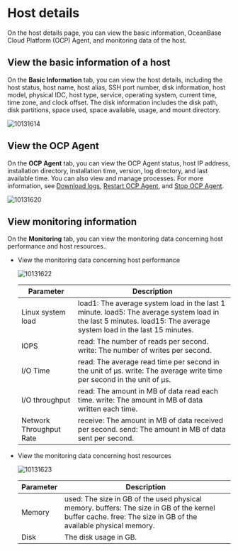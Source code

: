 Host details 
=================================

On the host details page, you can view the basic information, OceanBase Cloud Platform (OCP) Agent, and monitoring data of the host. 

View the basic information of a host 
---------------------------------------------------------

On the **Basic Information** tab, you can view the host details, including the host status, host name, host alias, SSH port number, disk information, host model, physical IDC, host type, service, operating system, current time, time zone, and clock offset. The disk information includes the disk path, disk partitions, space used, space available, usage, and mount directory.

![10131614](https://help-static-aliyun-doc.aliyuncs.com/assets/img/en-US/3814306461/p338355.png)

View the OCP Agent 
---------------------------------------

On the **OCP Agent** tab, you can view the OCP Agent status, host IP address, installation directory, installation time, version, log directory, and last available time. You can also view and manage processes. For more information, see [Download logs](../../4.manage-clusters/3.basic-operations/15.download-log.md), [Restart OCP Agent](../../6.management-host/4.restart-the-ocp-agent.md), and [Stop OCP Agent](../../6.management-host/5.stop-the-ocp-agent.md).

![10131620](https://help-static-aliyun-doc.aliyuncs.com/assets/img/en-US/3814306461/p338364.png)

View monitoring information 
------------------------------------------------

On the **Monitoring** tab, you can view the monitoring data concerning host performance and host resources.. 

* View the monitoring data concerning host performance

  ![10131622](https://help-static-aliyun-doc.aliyuncs.com/assets/img/en-US/3814306461/p338366.png)
  

  |        Parameter        |                                                                                            Description                                                                                             |
  |-------------------------|----------------------------------------------------------------------------------------------------------------------------------------------------------------------------------------------------|
  | Linux system load       | load1: The average system load in the last 1 minute. load5: The average system load in the last 5 minutes. load15: The average system load in the last 15 minutes. |
  | IOPS                    | read: The number of reads per second.  write: The number of writes per second.                                                                                                     |
  | I/O Time                | read: The average read time per second in the unit of µs.  write: The average write time per second in the unit of µs.                                                             |
  | I/O throughput          | read: The amount in MB of data read each time.  write: The amount in MB of data written each time.                                                                                 |
  | Network Throughput Rate | receive: The amount in MB of data received per second.  send: The amount in MB of data sent per second.                                                                            |

  

  

* View the monitoring data concerning host resources

  ![10131623](https://help-static-aliyun-doc.aliyuncs.com/assets/img/en-US/4814306461/p338367.png)
  

  | Parameter |                                                                                          Description                                                                                           |
  |-----------|------------------------------------------------------------------------------------------------------------------------------------------------------------------------------------------------|
  | Memory    | used: The size in GB of the used physical memory.  buffers: The size in GB of the kernel buffer cache.  free: The size in GB of the available physical memory. |
  | Disk      | The disk usage in GB.                                                                                                                                                                          |

  

  




